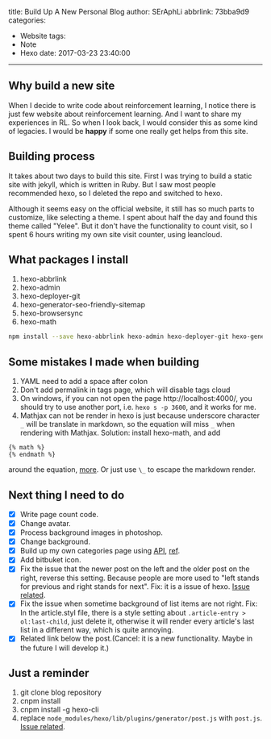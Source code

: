 title: Build Up A New Personal Blog
author: SErAphLi
abbrlink: 73bba9d9
categories:
  - Website
tags:
  - Note
  - Hexo
date: 2017-03-23 23:40:00
---

## Why build a new site

When I decide to write code about reinforcement learning, I notice there is just few website about reinforcement learning. And I want to share my experiences in RL. So when I look back, I would consider this as some kind of legacies. I would be **happy** if some one really get helps from this site.

<!--more-->

## Building process

It takes about two days to build this site. First I was trying to build a static site with jekyll, which is written in Ruby. But I saw most people recommended hexo, so I deleted the repo and switched to hexo.

Although it seems easy on the official website, it still has so much parts to customize, like selecting a theme. I spent about half the day and found this theme called "Yelee". But it don't have the functionality to count visit, so I spent 6 hours writing my own site visit counter, using leancloud.

## What packages I install

1. hexo-abbrlink
2. hexo-admin
3. hexo-deployer-git
4. hexo-generator-seo-friendly-sitemap
5. hexo-browsersync
6. hexo-math

```bash
npm install --save hexo-abbrlink hexo-admin hexo-deployer-git hexo-generator-seo-friendly-sitemap hexo-browsersync hexo-math
```

## Some mistakes I made when building

1. YAML need to add a space after colon
2. Don't add permalink in tags page, which will disable tags cloud
3. On windows, if you can not open the page http://localhost:4000/, you should try to use another port, i.e. `hexo s -p 3600`, and it works for me.
4. Mathjax can not be render in hexo is just because underscore character `_` will be translate in markdown, so the equation will miss `_` when rendering with Mathjax. Solution: install hexo-math, and add
  ```
  {% math %}
  {% endmath %}
  ```
  around the equation, [more][4]. Or just use `\_` to escape the markdown render.

## Next thing I need to do

- [x] Write page count code.
- [x] Change avatar.
- [x] Process background images in photoshop.
- [x] Change background.
- [x] Build up my own categories page using [API][2], [ref][3].
- [x] Add bitbuket icon.
- [x] Fix the issue that the newer post on the left and the older post on the right, reverse this setting. Because people are more used to "left stands for previous and right stands for next". Fix: it is a issue of hexo. [Issue related][1].
- [x] Fix the issue when sometime background of list items are not right. Fix: In the article.styl file, there is a style setting about `.article-entry > ol:last-child`, just delete it, otherwise it will render every article's last list in a different way, which is quite annoying.
- [x] Related link below the post.(Cancel: it is a new functionality. Maybe in the future I will develop it.)

## Just a reminder

1. git clone blog repository
2. cnpm install
3. cnpm install -g hexo-cli
4. replace `node_modules/hexo/lib/plugins/generator/post.js` with `post.js`. [Issue related][1].

[1]: https://github.com/hexojs/hexo/issues/2474
[2]: https://hexo.io/zh-cn/docs/helpers.html#list-categories
[3]: http://moxfive.xyz/2015/10/25/hexo-tag-cloud/
[4]: https://github.com/akfish/hexo-math
